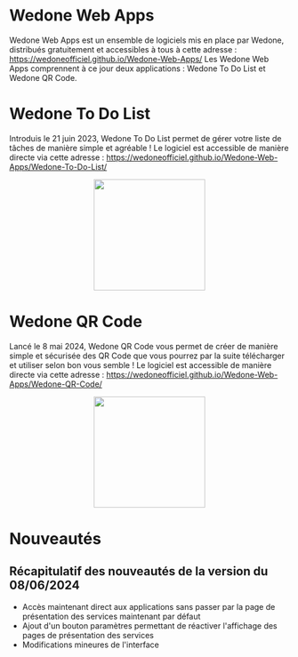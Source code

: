 # Wedone Web Apps

Wedone Web Apps est un ensemble de logiciels mis en place par Wedone, distribués gratuitement et accessibles à tous à cette adresse : https://wedoneofficiel.github.io/Wedone-Web-Apps/
Les Wedone Web Apps comprennent à ce jour deux applications : Wedone To Do List et Wedone QR Code.

# Wedone To Do List

Introduis le 21 juin 2023, Wedone To Do List permet de gérer votre liste de tâches de manière simple et agréable  ! Le logiciel est accessible de manière directe via cette adresse : https://wedoneofficiel.github.io/Wedone-Web-Apps/Wedone-To-Do-List/
<p align="center">
  <img src="https://wedoneofficiel.github.io/Wedone-Web-Apps/logo-todo.png" width="200" height="200" />
</p>

# Wedone QR Code

Lancé le 8 mai 2024, Wedone QR Code vous permet de créer de manière simple et sécurisée des QR Code que vous pourrez par la suite télécharger et utiliser selon bon vous semble ! Le logiciel est accessible de manière directe via cette adresse : https://wedoneofficiel.github.io/Wedone-Web-Apps/Wedone-QR-Code/
<p align="center">
  <img src="https://wedoneofficiel.github.io/Wedone-Web-Apps/logo-qr.png" width="200" height="200" />
</p>

# Nouveautés
## Récapitulatif des nouveautés de la version du 08/06/2024
- Accès maintenant direct aux applications sans passer par la page de présentation des services maintenant par défaut
- Ajout d'un bouton paramètres permettant de réactiver l'affichage des pages de présentation des services
- Modifications mineures de l'interface
